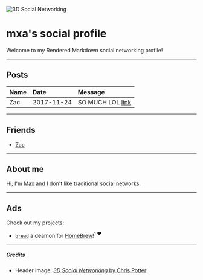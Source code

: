 ![3D Social Networking](https://farm9.staticflickr.com/8450/7975205041_7a5e4b65ff_t.jpg)

mxa's social profile
================

Welcome to my Rendered Markdown social networking profile!

---

## Posts

| Name | Date       | Message                                                   |
|:-----|:-----------|:----------------------------------------------------------|
| Zac  | 2017-11-24 | SO MUCH LOL [link](https://i.imgur.com/osuOE6D.png)       |

---

## Friends

* [Zac](https://github.com/zconnelly/social)

---

## About me

Hi, I'm Max and I don't like traditional social networks.

---

## Ads

Check out my projects:
* [`brewd`](https://github.com/0bmxa/brewd) a deamon for [HomeBrew](https://brew.sh)!<sup>1 ♥</sup>

---

##### Credits

* Header image: [_3D Social Networking_ by Chris Potter](https://www.flickr.com/photos/86530412@N02/7975205041/in/photolist-d9K1Bc-ob2uFD-oJAfUB-8CkFfG-8DjZ9g-9f8Yyx-8nc4go-7U6fXV-ZA3gh3-KaG7Gq-aWjPnz-S4xEyX-21DAmdc-o7xooE-Z2r312-7NKXxc-U4ktbr-XraPbQ-cNdpgW-9thJVu-XRfidN-XWqHW4-9hemco-YkjyCw-dRw3yS-5UMmhm-6iSnPv-nEr6ZN-8x1H3r-6m9ZsH-q96kV6-Yu37if-6nVQGi-ch1C5u-XrkwFy-T8bkNi-8TNvh-21e2s9A-WCUzZT-VsMdvb-83SKAv-pYgwMM-6rne1W-4Podbt-avZUVo-nwivUQ-q4wgkJ-5Vwpt9-6rnjnu-UzfL5b)
